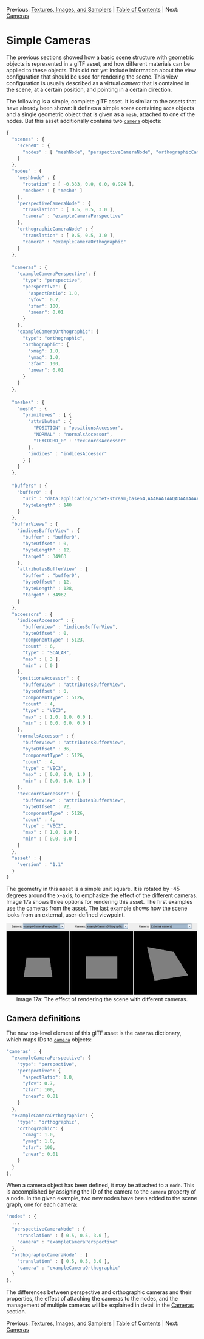 Previous: [Textures, Images, and Samplers](gltfTutorial_016_TexturesImagesSamplers.md) | [Table of Contents](README.md) | Next: [Cameras](gltfTutorial_018_Cameras.md)

# Simple Cameras

The previous sections showed how a basic scene structure with geometric objects is represented in a glTF asset, and how different materials can be applied to these objects. This did not yet include information about the view configuration that should be used for rendering the scene. This view configuration is usually described as a virtual *camera* that is contained in the scene, at a certain position, and pointing in a certain direction.

The following is a simple, complete glTF asset. It is similar to the assets that have already been shown: it defines a simple `scene` containing `node` objects and a single geometric object that is given as a `mesh`, attached to one of the nodes. But this asset additionally contains two [`camera`](https://github.com/KhronosGroup/glTF/tree/master/specification#reference-camera) objects:


```javascript
{
  "scenes" : {
    "scene0" : {
      "nodes" : [ "meshNode", "perspectiveCameraNode", "orthographicCameraNode" ]
    }
  },
  "nodes" : {
    "meshNode" : {
      "rotation" : [ -0.383, 0.0, 0.0, 0.924 ],
      "meshes" : [ "mesh0" ]
    },
    "perspectiveCameraNode" : {
      "translation" : [ 0.5, 0.5, 3.0 ],
      "camera" : "exampleCameraPerspective"
    },
    "orthographicCameraNode" : {
      "translation" : [ 0.5, 0.5, 3.0 ],
      "camera" : "exampleCameraOrthographic"
    }
  },

  "cameras" : {
    "exampleCameraPerspective": {
      "type": "perspective",
      "perspective": {
        "aspectRatio": 1.0,
        "yfov": 0.7,
        "zfar": 100,
        "znear": 0.01
      }
    },
    "exampleCameraOrthographic": {
      "type": "orthographic",
      "orthographic": {
        "xmag": 1.0,
        "ymag": 1.0,
        "zfar": 100,
        "znear": 0.01
      }
    }
  },

  "meshes" : {
    "mesh0" : {
      "primitives" : [ {
        "attributes" : {
          "POSITION" : "positionsAccessor",
          "NORMAL" : "normalsAccessor",
          "TEXCOORD_0" : "texCoordsAccessor"
        },
        "indices" : "indicesAccessor"
      } ]
    }
  },

  "buffers" : {
    "buffer0" : {
      "uri" : "data:application/octet-stream;base64,AAABAAIAAQADAAIAAAAAAAAAAAAAAAAAAACAPwAAAAAAAAAAAAAAAAAAgD8AAAAAAACAPwAAgD8AAAAAAAAAAAAAAAAAAIA/AAAAAAAAAAAAAIA/AAAAAAAAAAAAAIA/AAAAAAAAAAAAAIA/AAAAAAAAAAAAAIA/AAAAAAAAAAAAAIA/AACAPwAAgD8=",
      "byteLength" : 140
    }
  },
  "bufferViews" : {
    "indicesBufferView" : {
      "buffer" : "buffer0",
      "byteOffset" : 0,
      "byteLength" : 12,
      "target" : 34963
    },
    "attributesBufferView" : {
      "buffer" : "buffer0",
      "byteOffset" : 12,
      "byteLength" : 128,
      "target" : 34962
    }
  },
  "accessors" : {
    "indicesAccessor" : {
      "bufferView" : "indicesBufferView",
      "byteOffset" : 0,
      "componentType" : 5123,
      "count" : 6,
      "type" : "SCALAR",
      "max" : [ 3 ],
      "min" : [ 0 ]
    },
    "positionsAccessor" : {
      "bufferView" : "attributesBufferView",
      "byteOffset" : 0,
      "componentType" : 5126,
      "count" : 4,
      "type" : "VEC3",
      "max" : [ 1.0, 1.0, 0.0 ],
      "min" : [ 0.0, 0.0, 0.0 ]
    },
    "normalsAccessor" : {
      "bufferView" : "attributesBufferView",
      "byteOffset" : 36,
      "componentType" : 5126,
      "count" : 4,
      "type" : "VEC3",
      "max" : [ 0.0, 0.0, 1.0 ],
      "min" : [ 0.0, 0.0, 1.0 ]
    },
    "texCoordsAccessor" : {
      "bufferView" : "attributesBufferView",
      "byteOffset" : 72,
      "componentType" : 5126,
      "count" : 4,
      "type" : "VEC2",
      "max" : [ 1.0, 1.0 ],
      "min" : [ 0.0, 0.0 ]
    }
  },
  "asset" : {
    "version" : "1.1"
  }
}
```

The geometry in this asset is a simple unit square. It is rotated by -45 degrees around the x-axis, to emphasize the effect of the different cameras. Image 17a shows three options for rendering this asset. The first examples use the cameras from the asset. The last example shows how the scene looks from an external, user-defined viewpoint.

<p align="center">
<img src="images/cameras.png" /><br>
<a name="cameras-png"></a>Image 17a: The effect of rendering the scene with different cameras.
</p>


## Camera definitions

The new top-level element of this glTF asset is the `cameras` dictionary, which maps IDs to [`camera`](https://github.com/KhronosGroup/glTF/tree/master/specification#reference-camera) objects:

```javascript
"cameras" : {
  "exampleCameraPerspective": {
    "type": "perspective",
    "perspective": {
      "aspectRatio": 1.0,
      "yfov": 0.7,
      "zfar": 100,
      "znear": 0.01
    }
  },
  "exampleCameraOrthographic": {
    "type": "orthographic",
    "orthographic": {
      "xmag": 1.0,
      "ymag": 1.0,
      "zfar": 100,
      "znear": 0.01
    }
  }
},
```

When a camera object has been defined, it may be attached to a `node`. This is accomplished by assigning the ID of the camera to the `camera` property of a node. In the given example, two new nodes have been added to the scene graph, one for each camera:

```javascript
"nodes" : {
  ...
  "perspectiveCameraNode" : {
    "translation" : [ 0.5, 0.5, 3.0 ],
    "camera" : "exampleCameraPerspective"
  },
  "orthographicCameraNode" : {
    "translation" : [ 0.5, 0.5, 3.0 ],
    "camera" : "exampleCameraOrthographic"
  }
},
```

The differences between perspective and orthographic cameras and their properties, the effect of attaching the cameras to the nodes, and the management of multiple cameras will be explained in detail in the [Cameras](gltfTutorial_018_Cameras.md) section.




Previous: [Textures, Images, and Samplers](gltfTutorial_016_TexturesImagesSamplers.md) | [Table of Contents](README.md) | Next: [Cameras](gltfTutorial_018_Cameras.md)
